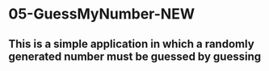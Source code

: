 # 05-GuessMyNumber-NEW

## This is a simple application in which a randomly generated number must be guessed by guessing
